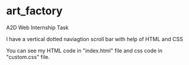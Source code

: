 # art_factory
A2D Web Internship Task

I have a vertical dotted naviagtion scroll bar with help of HTML and CSS

You can see my HTML code in "index.html" file and css code in "custom.css" file.
